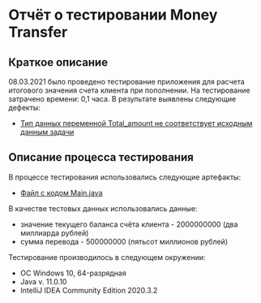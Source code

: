 # **Отчёт о тестировании Money Transfer**
## **Краткое описание**
08.03.2021 было проведено тестирование приложения для расчета итогового значения счета клиента при пополнении. На тестирование затрачено времени: 0,1 часа. В результате выявлены следующие дефекты:
* [Тип данных переменной Total_amount не соответствует исходным данным задачи](https://github.com/AlexeyVFrolov/Java-1.2.1/issues/1)

## **Описание процесса тестирования**
В процессе тестирования использовались следующие артефакты: 
* [Файл с кодом Main.java](https://github.com/AlexeyVFrolov/Java-1.2.1/blob/master/src/Main.java)

В качестве тестовых данных использовались данные:
* значение текущего баланса счёта клиента - 2000000000 (два миллиарда рублей)
* сумма перевода - 500000000 (пятьсот миллионов рублей)

Тестирование производилось в следующем окружении:
* ОС Windows 10, 64-разрядная
* Java v. 11.0.10
* IntelliJ IDEA Community Edition 2020.3.2